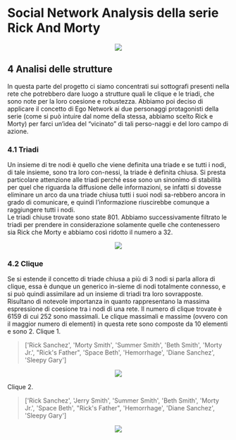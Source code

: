 # Social Network Analysis della serie Rick And Morty
<p align="center">
  <img src="https://github.com/Simone-Scalella/networkxProject/blob/main/img_readme/logo.png">
</p>

## 4 Analisi delle strutture
 In questa parte del progetto ci siamo concentrati sui sottografi presenti nella rete che potrebbero dare luogo a strutture quali le clique e le triadi, che sono note per la loro coesione e robustezza.
Abbiamo poi deciso di applicare il concetto di Ego Network ai due personaggi protagonisti della serie (come si può intuire dal nome della stessa, abbiamo scelto Rick e Morty) per farci un’idea del “vicinato” di tali perso-naggi e del loro campo di azione.

### 4.1	Triadi
Un insieme di tre nodi è quello che viene definita una triade e se tutti i nodi, di tale insieme, sono tra loro con-nessi, la triade è definita chiusa.
Si presta particolare attenzione alle triadi perché esse sono un sinonimo di stabilità per quel che riguarda la diffusione delle informazioni, se infatti si dovesse eliminare un arco da una triade chiusa tutti i suoi nodi sa-rebbero ancora in grado di comunicare, e quindi l’informazione riuscirebbe comunque a raggiungere tutti i nodi.  
Le triadi chiuse trovate sono state 801.
Abbiamo successivamente filtrato le triadi per prendere in considerazione solamente quelle che contenessero sia Rick che Morty e abbiamo così ridotto il numero a 32.

<p align="center">
  <img src="https://github.com/Simone-Scalella/networkxProject/blob/main/img_readme/cap4_1.jpg">
</p>

### 4.2	Clique
Se si estende il concetto di triade chiusa a più di 3 nodi si parla allora di clique, essa è dunque un generico in-sieme di nodi totalmente connesso, e si può quindi assimilare ad un insieme di triadi tra loro sovrapposte.
Risultano di notevole importanza in quanto rappresentano la massima espressione di coesione tra i nodi di una rete.
Il numero di clique trovate è 6159 di cui 252 sono massimali.
Le clique massimali e massime (ovvero con il maggior numero di elementi) in questa rete sono composte da 10 elementi e sono 2.
Clique 1.
> ['Rick Sanchez', 'Morty Smith', 'Summer Smith', 'Beth Smith', 'Morty Jr.', "Rick's Father", 'Space Beth', 'Hemorrhage', 'Diane Sanchez', 'Sleepy Gary']

<p align="center">
  <img src="https://github.com/Simone-Scalella/networkxProject/blob/main/img_readme/cap4_2.png">
</p>

Clique 2.	
> ['Rick Sanchez', 'Jerry Smith', 'Summer Smith', 'Beth Smith', 'Morty Jr.', 'Space Beth', "Rick's Father", 'Hemorrhage', 'Diane Sanchez', 'Sleepy Gary']

<p align="center">
  <img src="https://github.com/Simone-Scalella/networkxProject/blob/main/img_readme/cap4_3.png">
</p>
